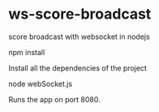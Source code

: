 # ws-score-broadcast
score broadcast with websocket in nodejs


npm install

Install all the dependencies of the project

node webSocket.js

Runs the app on port 8080.
